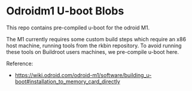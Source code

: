 # Odroidm1 U-boot Blobs

This repo contains pre-compiled u-boot for the odroid M1.

The M1 currently requires some custom build steps which require an x86 host
machine, running tools from the rkbin repository. To avoid running these tools
on Buildroot users machines, we pre-compile u-boot here.

Reference:

 - https://wiki.odroid.com/odroid-m1/software/building_u-boot#installation_to_memory_card_directly
